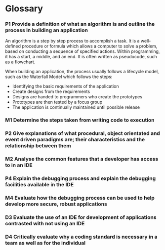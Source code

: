# Glossary

### P1 Provide a definition of what an algorithm is and outline the process in building an application

An algorithm is a step by step process to accomplish a task. It is a well-defined procedure or formula which allows a computer to solve a problem, based on conducting a sequence of specified actions. Within programming, it has a start, a middle, and an end. It is often written as pseudocode, such as a flowchart.

When building an application, the process usually follows a lifecycle model, such as the Waterfall Model which follows the steps:
- Identifying the basic requirements of the application
- Create designs from the requirements
- Designs are handed to programmers who create the prototypes
- Prototypes are then tested by a focus group
- The application is continually maintained until possible release


### M1 Determine the steps taken from writing code to execution


### P2 Give explanations of what procedural, object orientated and event driven paradigms are; their characteristics and the relationship between them


### M2 Analyse the common features that a developer has access to in an IDE


### P4 Explain the debugging process and explain the debugging facilities available in the IDE


### M4 Evaluate how the debugging process can be used to help develop more secure, robust applications


### D3 Evaluate the use of an IDE for development of applications contrasted with not using an IDE


### D4 Critically evaluate why a coding standard is necessary in a team as well as for the individual

